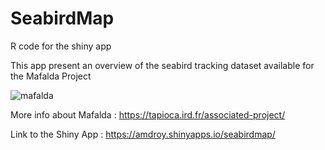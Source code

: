 # SeabirdMap

R code for the shiny app

This app present an overview of the seabird tracking dataset available for the Mafalda Project

![mafalda](https://tapioca.ird.fr/wp-content/uploads/2018/11/mafalda.png)

More info about Mafalda : https://tapioca.ird.fr/associated-project/

Link to the Shiny App : https://amdroy.shinyapps.io/seabirdmap/
